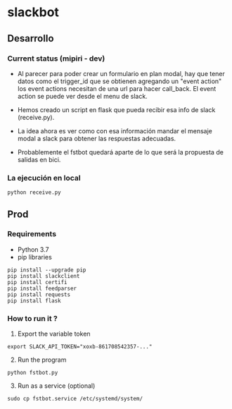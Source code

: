 # slackbot

## Desarrollo
### Current status (mipiri - dev)

- Al parecer para poder crear un formulario en plan modal, hay que tener datos como el trigger_id que se obtienen agregando un "event action" los event actions necesitan de una url para hacer call_back. El event action se puede ver desde el menu de slack.

- Hemos creado un script en flask que pueda recibir esa info de slack (receive.py).

- La idea ahora es ver como con esa información mandar el mensaje modal a slack para obtener las respuestas adecuadas.

- Probablemente el fstbot quedará aparte de lo que será la propuesta de salidas en bici.

### La ejecución en local

````
python receive.py
````

## Prod
### Requirements

- Python 3.7
- pip libraries

```
pip install --upgrade pip
pip install slackclient
pip install certifi
pip install feedparser
pip install requests 
pip install flask

```

### How to run it ?

1. Export the variable token

``` 
export SLACK_API_TOKEN="xoxb-861708542357-..."
```
2. Run the program

``` 
python fstbot.py
```

3. Run as a service (optional)

```
sudo cp fstbot.service /etc/systemd/system/
```
